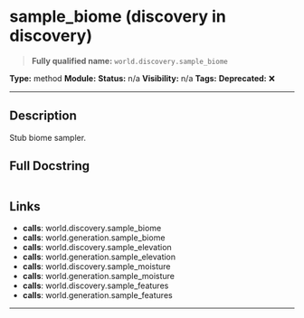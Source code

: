 # sample_biome (discovery in discovery)
> **Fully qualified name:** `world.discovery.sample_biome`

**Type:** method
**Module:** 
**Status:** n/a
**Visibility:** n/a
**Tags:** 
**Deprecated:** ❌

---

## Description
Stub biome sampler.

## Full Docstring
```

```

## Links
- **calls**: world.discovery.sample_biome
- **calls**: world.generation.sample_biome
- **calls**: world.discovery.sample_elevation
- **calls**: world.generation.sample_elevation
- **calls**: world.discovery.sample_moisture
- **calls**: world.generation.sample_moisture
- **calls**: world.discovery.sample_features
- **calls**: world.generation.sample_features


---
